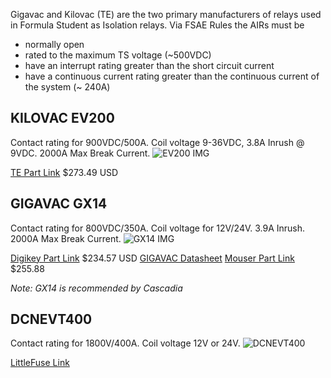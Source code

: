 
Gigavac and Kilovac (TE) are the two primary manufacturers of relays used in Formula Student as Isolation relays.
Via FSAE Rules the AIRs must be
- normally open
- rated to the maximum TS voltage (~500VDC)
- have an interrupt rating greater than the short circuit current
- have a continuous current rating greater than the continuous current of the system (~ 240A)

## KILOVAC EV200
Contact rating for 900VDC/500A. Coil voltage 9-36VDC, 3.8A Inrush @ 9VDC.
2000A Max Break Current. 
![EV200 IMG](https://www.te.com/content/dam/te-com/catalog/part/016/180/025/1618002-5-t1.jpg/jcr:content/renditions/product-details.png?w=220)

[TE Part Link](https://www.te.com/usa-en/product-1-1618002-1.html) $273.49 USD

## GIGAVAC GX14
Contact rating for 800VDC/350A. Coil voltage for 12V/24V. 3.9A Inrush.
2000A Max Break Current.
![GX14 IMG](https://media.distrelec.com/Web/WebShopImages/landscape_large/0-/01/ac-dc-schutz-serie-gx.jpg)

[Digikey Part Link](https://www.digikey.ca/en/products/detail/sensata-gigavac-clean-energy/GX14BA/17867273) $234.57 USD
[GIGAVAC Datasheet](https://www.mouser.ca/datasheet/2/657/sensata_gigavac_gx14_series_open_contactors_datash-3077623.pdf)
[Mouser Part Link](https://www.mouser.ca/ProductDetail/GIGAVAC/GX14BAB?qs=Y0Uzf4wQF3lbq%252BQyyr3igw%3D%3D) $255.88

*Note: GX14 is recommended by Cascadia*

## DCNEVT400
Contact rating for 1800V/400A. Coil voltage 12V or 24V.
![DCNEVT400](https://cdn2.webdamdb.com/1280_2qMDIAwrGmH3.jpg?1637632319?w=1200)

[LittleFuse Link](https://www.littelfuse.com/products/dc-solenoids-and-relays/high-voltage-dc-contactor-relays/dcnevt400.aspx)